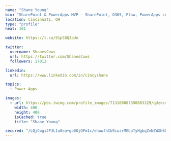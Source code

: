 ```yaml
---
name: "Shane Young"
bio: "SharePoint & PowerApps MVP - SharePoint, O365, Flow, PowerApps consulting? @PowerApps911 | Pure Snark? You found it."
location: Cincinnati, OH
type: "profile"
heat: 101

website: https://t.co/91p5BQ3pUe

twitter:
  username: ShanesCows
  url: https://twitter.com/ShanesCows
  followers: 17012

linkedin:
  url: https://www.linkedin.com/in/cincyshane

topics:
  - Power Apps

images:
  - url: https://pbs.twimg.com/profile_images/713100007398883329/qUzvsvQ3_400x400.jpg
    width: 400
    height: 400
    isCached: true
    title: "Shane Young"

secured: "/LQjCwgiJPJL1u8ea+go0OjOPm1c/ehuwfhCb9iuzrMEbuTyHgbqZvNZWXh6DqnI9rP/AwqxXGeoNJgKFhQIL/pAZP3lnCh0f3wxrlmpD8wMh4KxmX5sflcGRz2ONGvS8Opfk82rtnKnpYKioY0TWXzJL8Rim9N3KRRVou2WLHLWDiUd9Ply8hVHJy3GGKgm//qwtTaoDpMf9otbGN1e7R+jsOdk3BK/B2oiFmCV+ZidCMW8YT5Dij7DAWwrrNFj7CsWedY0mGE0SOxW/iG9IMshOxt6r3e/1as/5zn8ldcVEJG4SXAQ2ssbl8yts7JW9KpDcCLiO0jHb3bORZHexX8AxAw6YT79+u8SwaNbgErMNuUv/ybTG6WppWSvCAYCtRJpcLnW1rROlRe4LZbQJIdRIcm+4Mmov+ySycLROhM=;TuH1QIPKdtEGjnZJtYEXNg=="
---
```


